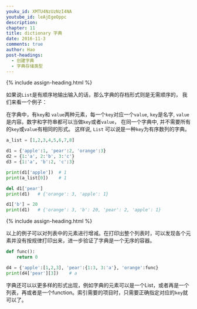 ```yaml
---
youku_id: XMTU4NzUzNzI4NA
youtube_id: leAjEgeOppc
description: 
chapter: 11
title: dictionary 字典
date: 2016-11-3
comments: true
author: Hao
post-headings:
  - 创建字典
  - 字典存储类型
---
```




{% include assign-heading.html %}

如果说`List`是有顺序地输出输入的话，那么字典的存档形式则是无需顺序的， 我们来看一个例子：

在字典中，有`key`和 `value`两种元素，每一个`key`对应一个`value`, `key`是名字, `value`是内容。数字和字符串都可以当做`key`或者`value`，
在同一个字典中, 并不需要所有的`key`或`value`有相同的形式。
这样说, `List` 可以说是一种`key`为有序数列的字典。

```python
a_list = [1,2,3,4,5,6,7,8]

d1 = {'apple':1, 'pear':2, 'orange':3}
d2 = {1:'a', 2:'b', 3:'c'}
d3 = {1:'a', 'b':2, 'c':3}

print(d1['apple'])  # 1
print(a_list[0])    # 1

del d1['pear']
print(d1)   # {'orange': 3, 'apple': 1}

d1['b'] = 20
print(d1)   # {'orange': 3, 'b': 20, 'pear': 2, 'apple': 1}
```


{% include assign-heading.html %}

以上的例子可以对列表中的元素进行增减。在打印出整个列表时，可以发现各个元素并没有按规律打印出来，进一步验证了字典是一个无序的容器。

```python
def func():
    return 0

d4 = {'apple':[1,2,3], 'pear':{1:3, 3:'a'}, 'orange':func}
print(d4['pear'][3])    # a
```

字典还可以以更多样的形式出现，例如字典的元素可以是一个List，或者再是一个列表，再或者是一个function。索引需要的项目时，只需要正确指定对应的`key`就可以了。